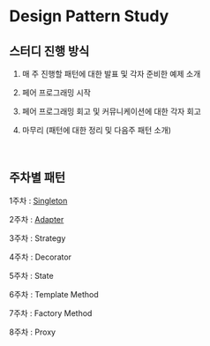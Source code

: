 # Design Pattern Study

## 스터디 진행 방식
1. 매 주 진행할 패턴에 대한 발표 및 각자 준비한 예제 소개

2. 페어 프로그래밍 시작

3. 페어 프로그래밍 회고 및 커뮤니케이션에 대한 각자 회고

4. 마무리 (패턴에 대한 정리 및 다음주 패턴 소개)

<br>

## 주차별 패턴

1주차 : [Singleton](https://github.com/BEDongryeol/DesignPattern/blob/main/Singleton/Singleton.md)

2주차 : [Adapter](https://github.com/BEDongryeol/DesignPattern/blob/main/Adapter/AdapterPattern.md)

3주차 : Strategy

4주차 : Decorator

5주차 : State

6주차 : Template Method

7주차 : Factory Method

8주차 : Proxy

